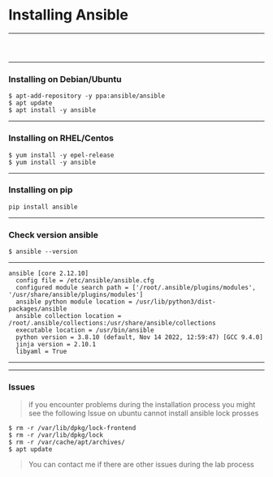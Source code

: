 # Installing Ansible
---
```



```
---
### Installing on Debian/Ubuntu
```
$ apt-add-repository -y ppa:ansible/ansible
$ apt update
$ apt install -y ansible
```
---
### Installing on RHEL/Centos
```
$ yum install -y epel-release
$ yum install -y ansible
```
---
### Installing on pip
```
pip install ansible
```
---
### Check version ansible
```
$ ansible --version
```
---
```
ansible [core 2.12.10]
  config file = /etc/ansible/ansible.cfg
  configured module search path = ['/root/.ansible/plugins/modules', '/usr/share/ansible/plugins/modules']
  ansible python module location = /usr/lib/python3/dist-packages/ansible
  ansible collection location = /root/.ansible/collections:/usr/share/ansible/collections
  executable location = /usr/bin/ansible
  python version = 3.8.10 (default, Nov 14 2022, 12:59:47) [GCC 9.4.0]
  jinja version = 2.10.1
  libyaml = True
```
----




----
### Issues
> if you encounter problems during the installation process you might see the following
> Issue on ubuntu cannot install ansible lock prosses 
```
$ rm -r /var/lib/dpkg/lock-frontend
$ rm -r /var/lib/dpkg/lock
$ rm -r /var/cache/apt/archives/
$ apt update
```

> You can contact me if there are other issues during the lab process

